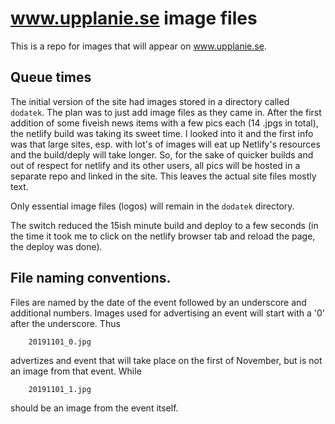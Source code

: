 # www.upplanie.se image files

This is a repo for images that will appear on www.upplanie.se. 


## Queue times

The initial version of the site had images stored in a directory called `dodatek`. The plan was to just add image files as they came in. After the first addition of some fiveish news items with a few pics each (14 .jpgs in total), the netlify build was taking its sweet time. I looked into it and the first info was that large sites, esp. with lot's of images will eat up Netlify's resources and the build/deply will take longer. So, for the sake of quicker builds and out of respect for netlify and its other users, all pics will be hosted in a separate repo and linked in the site. This leaves the actual site files mostly text. 

Only essential image files (logos) will remain in the `dodatek` directory.

The switch reduced the 15ish minute build and deploy to a few seconds (in the time it took me to click on the netlify browser tab and reload the page, the deploy was done).


## File naming conventions.

Files are named by the date of the event followed by an underscore and additional numbers. Images used for advertising an event will start with a '0' after the underscore. Thus

        20191101_0.jpg 

advertizes and event that will take place on the first of November, but is not an image from that event. While

        20191101_1.jpg

should be an image from the event itself.